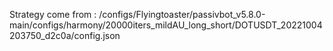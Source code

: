 Strategy come from : /configs/Flyingtoaster/passivbot_v5.8.0-main/configs/harmony/20000iters_mildAU_long_short/DOTUSDT_20221004203750_d2c0a/config.json